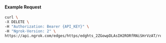 <!-- Code generated for API Clients. DO NOT EDIT. -->

#### Example Request

```bash
curl \
-X DELETE \
-H "Authorization: Bearer {API_KEY}" \
-H "Ngrok-Version: 2" \
https://api.ngrok.com/edges/https/edghts_2ZGowpDLAsIH2RORfRNiSHrVzAT/routes/edghtsrt_2ZGowpRGNObPS4yN3sSRNhamcQC/response_headers
```
